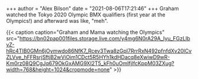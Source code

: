 +++
author = "Alex Bilson"
date = "2021-08-06T17:21:46"
+++
Graham watched the Tokyo 2020 Olympic BMX qualifiers (first year at the Olympics!) and afterward was like, "meh".

{{< caption caption="Graham and Mama watching the Olympics" src="https://bn02pap001files.storage.live.com/y4mg6N0rA29A_Iyu_FGzLIbvZ-hRc4TIB0GMn6jOymwdo86NfK7_Rcev3Twa8zGpI7RrrRxN492pfnfdXv20lCvZLVve_hFFRsrjSftjB2wViOim1CDct5R5HYh1kdHDacq8eXwiwD9wR-Km0rz08Q9CgJq679OkGxAMG9XI2T5_kFh0uOmIfjlfcKppM03ZXug?width=768&height=1024&cropmode=none" >}}

